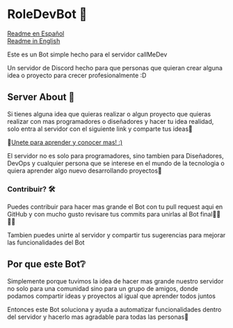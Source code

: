 # RoleDevBot 🤖

[Readme en Español]('./Readme-es.md') \
[Readme in English]('./README.md')

Este es un Bot simple hecho para el servidor callMeDev

Un servidor de Discord hecho para que personas que quieran crear alguna idea o proyecto para crecer profesionalmente :D

## Server About 📖

Si tienes alguna idea que quieras realizar o algun proyecto que quieras realizar con mas programadores o diseñadores y hacer tu idea realidad, solo entra al servidor con el siguiente link y comparte tus ideas🌟

📎[Unete para aprender y conocer mas! :)]('https://discord.gg/Gcj8z64UxV')

El servidor no es solo para programadores, sino tambien para Diseñadores, DevOps y cualquier persona que se interese en el mundo de la tecnologia o quiera aprender algo nuevo desarrollando proyectos🌟

### Contribuir? 🛠

Puedes contribuir para hacer mas grande el Bot con tu pull request aqui en GitHub y con mucho gusto revisare tus commits para unirlas al Bot final👩‍💻👨‍💻

Tambien puedes unirte al servidor y compartir tus sugerencias para mejorar las funcionalidades del Bot

## Por que este Bot❔

Simplemente porque tuvimos la idea de hacer mas grande nuestro servidor no solo para una comunidad sino para un grupo de amigos, donde podamos compartir ideas y proyectos al igual que aprender todos juntos

Entonces este Bot soluciona y ayuda a automatizar funcionalidades dentro del servidor y hacerlo mas agradable para todas las personas🌟
